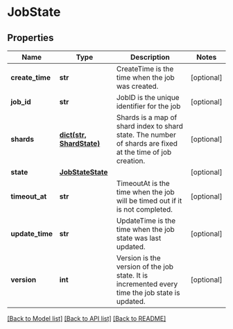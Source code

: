 # JobState

## Properties
Name | Type | Description | Notes
------------ | ------------- | ------------- | -------------
**create_time** | **str** | CreateTime is the time when the job was created. | [optional] 
**job_id** | **str** | JobID is the unique identifier for the job | [optional] 
**shards** | [**dict(str, ShardState)**](ShardState.md) | Shards is a map of shard index to shard state. The number of shards are fixed at the time of job creation. | [optional] 
**state** | [**JobStateState**](JobStateState.md) |  | [optional] 
**timeout_at** | **str** | TimeoutAt is the time when the job will be timed out if it is not completed. | [optional] 
**update_time** | **str** | UpdateTime is the time when the job state was last updated. | [optional] 
**version** | **int** | Version is the version of the job state. It is incremented every time the job state is updated. | [optional] 

[[Back to Model list]](../README.md#documentation-for-models) [[Back to API list]](../README.md#documentation-for-api-endpoints) [[Back to README]](../README.md)


